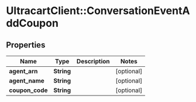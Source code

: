 # UltracartClient::ConversationEventAddCoupon

## Properties
Name | Type | Description | Notes
------------ | ------------- | ------------- | -------------
**agent_arn** | **String** |  | [optional] 
**agent_name** | **String** |  | [optional] 
**coupon_code** | **String** |  | [optional] 


